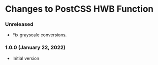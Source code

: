 # Changes to PostCSS HWB Function

### Unreleased

- Fix grayscale conversions.

### 1.0.0 (January 22, 2022)

- Initial version
